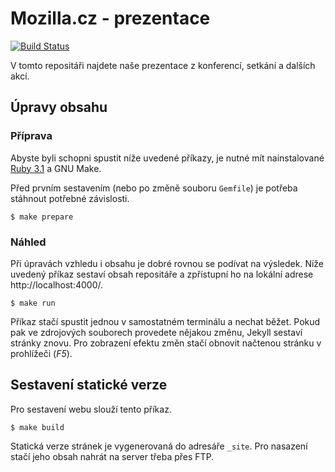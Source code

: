 # Mozilla.cz - prezentace

[![Build Status](https://github.com/MozillaCZ/prezentace/actions/workflows/build.yml/badge.svg?branch=main)](https://github.com/MozillaCZ/prezentace/actions)

V tomto repositáři najdete naše prezentace z konferencí, setkání a dalších akcí.

## Úpravy obsahu

### Příprava
Abyste byli schopni spustit níže uvedené příkazy, je nutné mít nainstalované [Ruby 3.1](https://www.ruby-lang.org/en/documentation/installation/) a GNU Make.

Před prvním sestavením (nebo po změně souboru `Gemfile`) je potřeba stáhnout potřebné závislosti.
```
$ make prepare
```

### Náhled
Při úpravách vzhledu i obsahu je dobré rovnou se podívat na výsledek. Níže uvedený příkaz sestaví obsah repositáře a zpřístupní ho na lokální adrese http://localhost:4000/.
```
$ make run
```
Příkaz stačí spustit jednou v samostatném terminálu a nechat běžet. Pokud pak ve zdrojových souborech provedete nějakou změnu, Jekyll sestaví stránky znovu. Pro zobrazení efektu změn stačí obnovit načtenou stránku v prohlížeči (*F5*).

## Sestavení statické verze
Pro sestavení webu slouží tento příkaz.
```
$ make build
```
Statická verze stránek je vygenerovaná do adresáře `_site`. Pro nasazení stačí jeho obsah nahrát na server třeba přes FTP.

